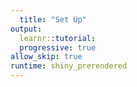 ```yaml
---
  title: "Set Up"
output: 
  learnr::tutorial:
  progressive: true
allow_skip: true
runtime: shiny_prerendered
---
```

  









